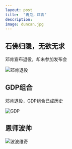 ```yaml
---
layout: post
title:  "再见，邓肯"
description: 
image: duncan.jpg 
---
```


## 石佛归隐，无欲无求 

邓肯宣布退役，却未参加发布会

![邓肯退役](http://sports.people.com.cn/NMediaFile/2016/0712/MAIN201607120804000481800635301.jpg)


## GDP组合

邓肯退役，GDP组合已成历史

![GDP](http://photocdn.sohu.com/20140404/Img397741738.jpg)

## 恩师波帅

![波波维奇](http://gb.cri.cn/mmsource/images/2014/09/23/sb2014092300028.jpg)


